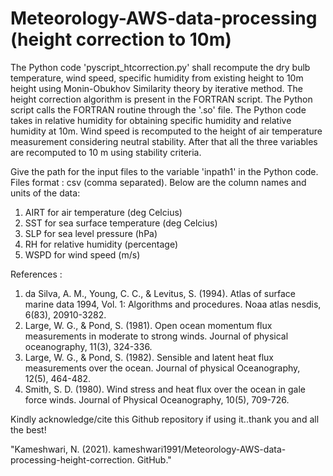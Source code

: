 # Meteorology-AWS-data-processing (height correction to 10m)

The Python code 'pyscript_htcorrection.py' shall recompute the dry bulb temperature, wind speed, specific humidity from existing height to 10m height using Monin-Obukhov Similarity theory by iterative method. The height correction algorithm is present in the FORTRAN script. The Python script calls the FORTRAN routine through the '.so' file. The Python code takes in relative humidity for obtaining specific humidity and relative humidity at 10m. Wind speed is recomputed to the height of air temperature measurement considering neutral stability. After that all the three variables are recomputed to 10 m using stability criteria. 

Give the path for the input files to the variable 'inpath1' in the Python code.
Files format : csv (comma separated).
Below are the column names and units of the data:
1. AIRT for air temperature (deg Celcius)
2. SST for sea surface temperature (deg Celcius)
3. SLP for sea level pressure (hPa)
4. RH for relative humidity (percentage)
5. WSPD for wind speed (m/s)

References :
1. da Silva, A. M., Young, C. C., & Levitus, S. (1994). Atlas of surface marine data 1994, Vol. 1: Algorithms and procedures. Noaa atlas nesdis, 6(83), 20910-3282.
2. Large, W. G., & Pond, S. (1981). Open ocean momentum flux measurements in moderate to strong winds. Journal of physical oceanography, 11(3), 324-336.
3. Large, W. G., & Pond, S. (1982). Sensible and latent heat flux measurements over the ocean. Journal of physical Oceanography, 12(5), 464-482.
4. Smith, S. D. (1980). Wind stress and heat flux over the ocean in gale force winds. Journal of Physical Oceanography, 10(5), 709-726.

Kindly acknowledge/cite this Github repository if using it..thank you and all the best!

"Kameshwari, N. (2021). kameshwari1991/Meteorology-AWS-data-processing-height-correction. GitHub."
